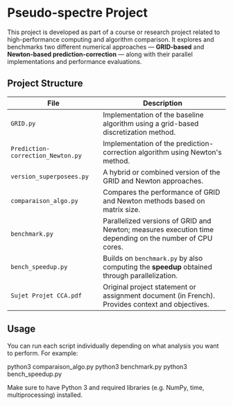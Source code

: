 # Pseudo-spectre Project

This project is developed as part of a course or research project related to high-performance computing and algorithm comparison. It explores and benchmarks two different numerical approaches — **GRID-based** and **Newton-based prediction-correction** — along with their parallel implementations and performance evaluations.


## Project Structure

| File | Description |
|------|-------------|
| `GRID.py` | Implementation of the baseline algorithm using a grid-based discretization method. |
| `Prediction-correction_Newton.py` | Implementation of the prediction-correction algorithm using Newton's method. |
| `version_superposees.py` | A hybrid or combined version of the GRID and Newton approaches. |
| `comparaison_algo.py` | Compares the performance of GRID and Newton methods based on matrix size. |
| `benchmark.py` | Parallelized versions of GRID and Newton; measures execution time depending on the number of CPU cores. |
| `bench_speedup.py` | Builds on `benchmark.py` by also computing the **speedup** obtained through parallelization. |
| `Sujet Projet CCA.pdf` | Original project statement or assignment document (in French). Provides context and objectives. |


## Usage

You can run each script individually depending on what analysis you want to perform. For example:

python3 comparaison_algo.py
python3 benchmark.py
python3 bench_speedup.py


Make sure to have Python 3 and required libraries (e.g. NumPy, time, multiprocessing) installed.



